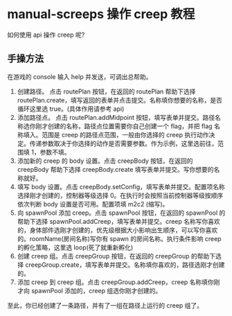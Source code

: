 # manual-screeps 操作 creep 教程

如何使用 api 操作 creep 呢?

## 手操方法

在游戏的 console 输入 help 并发送，可调出总帮助。

1. 创建路径。
   点击 routePlan 按钮，在返回的 routePlan 帮助下选择 routePlan.create，填写返回的表单并点击提交。名称填你想要的名称，是否循环这里选 true。(具体作用请参考 api)
2. 添加路径点。
   点击 routePlan.addMidpoint 按钮，填写表单并提交。路径名称选你刚才创建的名称，路径点位置需要你自己创建一个 flag，并把 flag 名称填入。范围是 creep 的路径点范围，一般由你选择的 creep 执行动作决定。传递参数取决于你选择的动作是否需要参数。作为示例，这里选前往，范围填 1，参数不填。
3. 添加新的 creep 的 body 设置。点击 creepBody 按钮，在返回的 creepBody 帮助下选择 creepBody.create 填写表单并提交。写你想要的名称就好。
4. 填写 body 设置。点击 creepBody.setConfig，填写表单并提交。配置项名称选择刚才创建的，控制器等级选择 0。在执行时会按照当前控制器等级按顺序依次判断 body 设置是否可用。配置项填 m2c2 (缩写)。
5. 向 spawnPool 添加 creep。点击 spawnPool 按钮，在返回的 spawnPool 的帮助下选择 spawnPool.addCreep，填写表单并提交。creep 名称写你喜欢的，身体部件选刚才创建的，优先级根据大小影响出生顺序，可以写你喜欢的。roomName(房间名称)写你有 spawn 的房间名称。执行条件影响 creep 的孵化策略，这里选 loop(死了就重新孵化)
6. 创建 creep 组。点击 creepGroup 按钮，在返回的 creepGroup 的帮助下选择 creepGroup.create，填写表单并提交。名称填你喜欢的，路径选刚才创建的。
7. 添加 creep 到 creep 组。点击 creepGroup.addCreep，creep 名称填你刚才向 spawnPool 添加的，creep 组选你刚才创建的。

至此，你已经创建了一条路径，并有了一组在路径上运行的 creep 组了。
